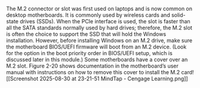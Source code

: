 The M.2 connector or slot was first used on laptops and is now common on desktop motherboards. It is commonly used by wireless cards and solid-state drives (SSDs). When the PCIe interface is used, the slot is faster than all the SATA standards normally used by hard drives; therefore, the M.2 slot is often the choice to support the SSD that will hold the Windows installation. However, before installing Windows on an M.2 drive, make sure the motherboard BIOS/UEFI firmware will boot from an M.2 device. (Look for the option in the boot priority order in BIOS/UEFI setup, which is discussed later in this module.) Some motherboards have a cover over an M.2 slot. Figure 2-20 shows documentation in the motherboard’s user manual with instructions on how to remove this cover to install the M.2 card![[Screenshot 2025-08-30 at 23-21-51 MindTap - Cengage Learning.png]]